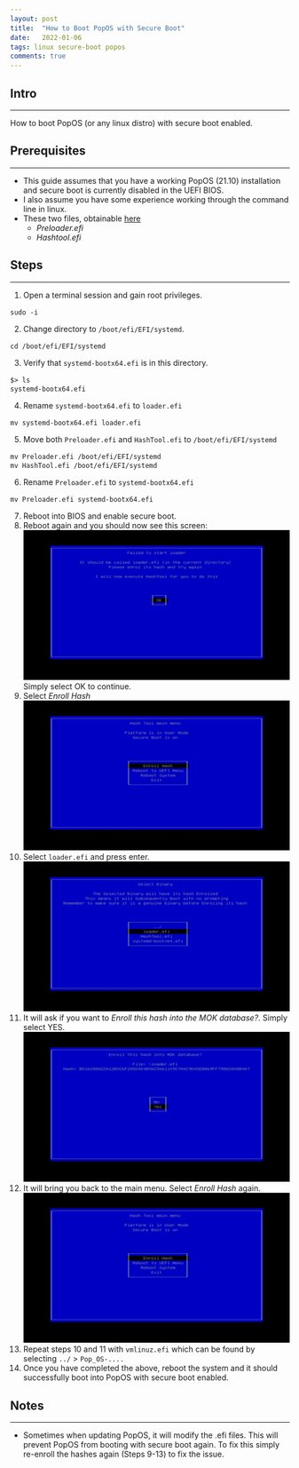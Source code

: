 ```yaml
---
layout: post
title:  "How to Boot PopOS with Secure Boot"
date:   2022-01-06
tags: linux secure-boot popos
comments: true
---
```


## Intro
---
How to boot PopOS (or any linux distro) with secure boot enabled.

## Prerequisites
---
* This guide assumes that you have a working PopOS (21.10) installation and secure boot is currently disabled in the UEFI BIOS.
* I also assume you have some experience working through the command line in linux.
* These two files, obtainable [here](https://blog.hansenpartnership.com/linux-foundation-secure-boot-system-released/)
  * *Preloader.efi*
  * *Hashtool.efi*

## Steps
---
1. Open a terminal session and gain root privileges.
```
sudo -i
```
2. Change directory to `/boot/efi/EFI/systemd`.
```
cd /boot/efi/EFI/systemd
```
3. Verify that `systemd-bootx64.efi` is in this directory.
```
$> ls
systemd-bootx64.efi
```
4. Rename `systemd-bootx64.efi` to `loader.efi`
```
mv systemd-bootx64.efi loader.efi
```
5. Move both `Preloader.efi` and `HashTool.efi` to `/boot/efi/EFI/systemd`
```
mv Preloader.efi /boot/efi/EFI/systemd
mv HashTool.efi /boot/efi/EFI/systemd
```
6. Rename `Preloader.efi` to `systemd-bootx64.efi`
```
mv Preloader.efi systemd-bootx64.efi
```
7. Reboot into BIOS and enable secure boot.
8. Reboot again and you should now see this screen:
  ![bootimg](/assets/images/secure-boot-popos/step8.jpg)
  Simply select OK to continue.
9. Select *Enroll Hash*
  ![enrollhash](/assets/images/secure-boot-popos/step9.jpg)
10. Select `loader.efi` and press enter.
  ![enrollhash1](/assets/images/secure-boot-popos/step10.jpg)
11. It will ask if you want to *Enroll this hash into the MOK database?*. Simply select YES.
  ![enrollhash2](/assets/images/secure-boot-popos/step11.jpg)
12. It will bring you back to the main menu. Select *Enroll Hash* again.
  ![enrollhash](/assets/images/secure-boot-popos/step9.jpg)
13. Repeat steps 10 and 11 with `vmlinuz.efi` which can be found by selecting `../` > `Pop_OS-....`
14. Once you have completed the above, reboot the system and it should successfully boot into PopOS with secure boot enabled.

## Notes
---
* Sometimes when updating PopOS, it will modify the .efi files. This will prevent PopOS from booting with secure boot again. To fix this simply re-enroll the hashes again (Steps 9-13) to fix the issue.